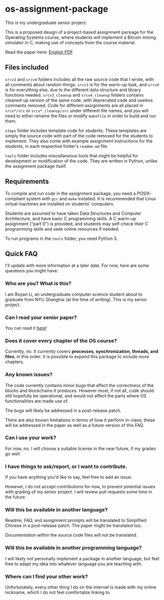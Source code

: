 # os-assignment-package

This is my undergraduate senior project.

This is a proposed design of a project-based assignment package for the Operating Systems course, where students will implement a Bitcoin mining simulator in C, making use of concepts from the course material.

Read the paper here: [English PDF](/docs/paper.pdf)

## Files included

`srcv3` and `srcv4` folders includes all the raw source code that I wrote, with all comments about random things. `srcv3` is for the warm-up task, and `srcv4` is for everything else, due to the different data structure and library functions needed. `srcv3_cleanup` and `srcv4_cleanup` folders contains cleaned-up version of the same code, with deprecated code and useless comments removed. Code for different assignments are all placed in `srcv*/src` or `srcv*_cleanup/src` under different file names, and you will need to either rename the files or modify `makefile` in order to build and run them.

`steps` folder includes template code for students. These templates are simply the source code with part of the code removed for the students to implement. They also come with example assignment instructions for the students, in each respective folder's `readme.md` file.

`tools` folder includes miscellaneous tools that might be helpful for development or modification of the code. They are written in Python, unlike the assignment package itself.

## Requirements

To compile and run code in the assignment package, you need a POSIX-compliant system with `gcc` and `make` installed. It is recommended that Linux virtual machines are installed on students' computers.

Students are assumed to have taken Data Structures and Computer Architecture, and have basic C programming skills. A C warm-up assignment ("part 0") is provided, and students may self-check their C programming skills and seek online resources if needed.

To run programs in the `tools` folder, you need Python 3.

## Quick FAQ

I'll update with more information at a later date. For now, here are some questions you might have:

### Who are you? What is this?

I am Boyan Li, an undergraduate computer science student about to graduate from NYU Shanghai (at the time of writing). This is my senior project.

### Can I read your senior paper?

You can read it [here](/docs/paper.pdf)!

### Does it cover every chapter of the OS course?

Currently, no. It currently covers **processes, synchronization, threads, and files**, in this order. It is possible to expand this package to include more chapters.

### Any known issues?

The code currently contains minor bugs that affect the correctness of the blocks and blockchains it produces. However most, if not all, code should still hopefully be operational, and would not affect the parts where OS functionalities are made use of.

The bugs will likely be addressed in a post-release patch.

There are also known limitations in terms of how it perform in-class; these will be addressed in the paper as well as a future version of this FAQ.

### Can I use your work?

For now, no. I will choose a suitable license in the near future, if my grades go well.

### I have things to ask/report, or I want to contribute.

If you have anything you'd like to say, feel free to add an issue.

However, I do not accept contributions for now, to prevent potential issues with grading of my senior project. I will review pull requests some time in the future.

### Will this be available in another language?

Readme, FAQ, and assignment prompts will be translated to Simplified Chinese in a post-release patch. The paper might be translated too.

Documentation within the source code files will not be translated.

### Will this be available in another programming language?

I will likely not personally implement a package in another language, but feel free to adapt my idea into whatever language you are teaching with.

### Where can I find your other work?

Unfortunately, every other thing I do on the internet is made with my online nickname, which I do not feel comfortable linking to.